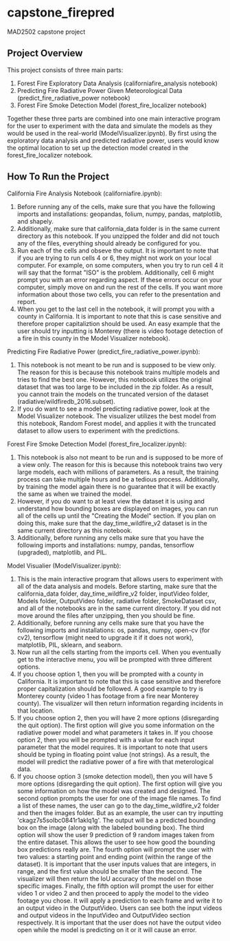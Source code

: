 # capstone_firepred
MAD2502 capstone project

## Project Overview 
This project consists of three main parts:
1. Forest Fire Exploratory Data Analysis (californiafire_analysis notebook)
2. Predicting Fire Radiative Power Given Meteorological Data (predict_fire_radiative_power notebook)
3. Forest Fire Smoke Detection Model (forest_fire_localizer notebook)

Together these three parts are combined into one main interactive program for the user to experiment with the data and simulate the models as they would be used in the real-world (ModelVisualizer.ipynb). By first using the exploratory
data analysis and predicted radiative power, users would know the optimal location to set up the detection model created in the forest_fire_localizer notebook.

## How To Run the Project
California Fire Analysis Notebook (californiafire.ipynb):
1. Before running any of the cells, make sure that you have the following imports and installations: geopandas, folium, numpy, pandas, matplotlib, and shapely.
2. Additionally, make sure that california_data folder is in the same current directory as this notebook. If you unzipped the folder and did not touch any of the files, everything should already be configured for
you.
3. Run each of the cells and obseve the output. It is important to note that if you are trying to run cells 4 or 6, they might not work on your local computer. For example, on some computers, when you try to run
cell 4 it will say that the format "ISO" is the problem. Additionally, cell 6 might prompt you with an error regarding aspect. If these errors occur on your computer, simply move on and run the rest of the cells.
If you want more information about those two cells, you can refer to the presentation and report.
4. When you get to the last cell in the notebook, it will prompt you with a county in California. It is important to note that this is case sensitive and therefore proper capitaliztion should be used. An easy example
that the user should try inputting is Monterey (there is video footage detection of a fire in this county in the Model Visualizer notebook).

Predicting Fire Radiative Power (predict_fire_radiative_power.ipynb):
1. This notebook is not meant to be run and is supposed to be view only. The reason for this is because this notebook trains multiple models and tries to find the best one. However, this notebook utilizes the
original dataset that was too large to be included in the zip folder. As a result, you cannot train the models on the truncated version of the dataset (radiative/wildfiredb_2016.subset).
2. If you do want to see a model predicting radiative power, look at the Model Visualizer notebook. The visualizer utilizes the best model from this notebook, Random Forest model, and applies it with the truncated
dataset to allow users to experiment with the predictions.

Forest Fire Smoke Detection Model (forest_fire_localizer.ipynb):
1. This notebook is also not meant to be run and is supposed to be more of a view only. The reason for this is because this notebook trains two very large models, each with millions of parameters. As a result, the
training process can take multiple hours and be a tedious process. Additionally, by training the model again there is no guarantee that it will be exactly the same as when we trained the model.
2. However, if you do want to at least view the dataset it is using and understand how bounding boxes are displayed on images, you can run all of the cells up until the "Creating the Model" section. If you plan
on doing this, make sure that the day_time_wildfire_v2 dataset is in the same current directory as this notebook.
3. Additionally, before running any cells make sure that you have the following imports and installations: numpy, pandas, tensorflow (upgraded), matplotlib, and PIL.

Model Visualier (ModelVisualizer.ipynb):
1. This is the main interactive program that allows users to experiment with all of the data analysis and models. Before starting, make sure that the california_data folder, day_time_wildfire_v2 folder, inputVideo
folder, Models folder, OutputVideo folder, radiative folder, SmokeDataset csv, and all of the notebooks are in the same current directory. If you did not move around the files after unzipping, then you should
be fine.
2. Additionally, before running any cells make sure that you have the following imports and installations: os, pandas, numpy, open-cv (for cv2), tensorflow (might need to upgrade it if it does not work), matplotlib, PIL, sklearn, and seaborn.
3. Now run all the cells starting from the imports cell. When you eventually get to the interactive menu, you will be prompted with three different options.
4. If you choose option 1, then you will be prompted with a county in California. It is important to note that this is case sensitive and therefore proper capitalization should be followed. A good example to try
is Monterey county (video 1 has footage from a fire near Monterey county). The visualizer will then return information regarding incidents in that location.
5. If you choose option 2, then you will have 2 more options (disregarding the quit option). The first option will give you some information on the radiative power model and what parameters it takes in. If
you choose option 2, then you will be prompted with a value for each input parameter that the model requires. It is important to note that users should be typing in floating point value (not strings). As a result,
the model will predict the radiative power of a fire with that meterological data.
6. If you choose option 3 (smoke detection model), then you will have 5 more options (disregarding the quit option). The first option will give you some information on how the model was created and designed. The
second option prompts the user for one of the image file names. To find a list of these names, the user can go to the day_time_wildfire_v2 folder and then the images folder. But as an example, the user can try
inputting 'ckagz7s5solbc0841r1aklq1g'. The output will be a predicted bounding box on the image (along with the labeled bounding box). The third option will show the user 9 prediction of 9 random images taken from
the entire dataset. This allows the user to see how good the bounding box predictions really are. The fourth option will prompt the user with two values: a starting point and ending point (within the range of the
dataset). It is important that the user inputs values that are integers, in range, and the first value should be smaller than the second. The visualizer will then return the IoU accuracy of the model on those
specific images. Finally, the fifth option will prompt the user for either video 1 or video 2 and then proceed to apply the model to the video footage you chose. It will apply a prediction to each frame and write
it to an output video in the OutputVideo. Users can see both the input videos and output videos in the InputVideo and OutputVideo section respectively. It is important that the user does not have the output video
open while the model is predicting on it or it will cause an error. 
